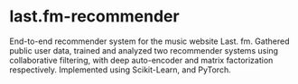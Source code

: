 # last.fm-recommender
End-to-end recommender system for the music website Last. fm. Gathered public user data, trained and analyzed two recommender systems using collaborative filtering, with deep auto-encoder and matrix factorization respectively. Implemented using Scikit-Learn, and PyTorch.
